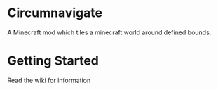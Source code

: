 # Circumnavigate
A Minecraft mod which tiles a minecraft world around defined bounds.

# Getting Started
Read the wiki for information